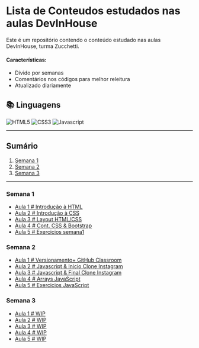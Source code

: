 # Lista de Conteudos estudados nas aulas DevInHouse

Este é um repositório contendo o conteúdo estudado nas aulas DevInHouse, turma Zucchetti.

#### Características:

- Divido por semanas
- Comentários nos códigos para melhor releitura
- Atualizado diariamente

## 📚 Linguagens

![HTML5](https://img.shields.io/badge/html5-E34F26?style=for-the-badge&logo=html5&logoColor=black)
![CSS3](https://img.shields.io/badge/css3-1572B6?style=for-the-badge&logo=css3&logoColor=black)
![Javascript](https://img.shields.io/badge/javascript-F7DF1E?style=for-the-badge&logo=javascript&logoColor=black)

---

## Sumário

1. [Semana 1](/semana1)
2. [Semana 2](/semana2)
3. [Semana 3](/semana3)

---

### Semana 1

- [Aula 1 # Introdução à HTML](/semana1/aula1/aula1.md)
- [Aula 2 # Introdução à CSS](/semana1/aula2/aula2.md)
- [Aula 3 # Layout HTML/CSS](/semana1/aula3/aula3.md)
- [Aula 4 # Cont. CSS & Bootstrap](/semana1/aula4/aula4.md)
- [Aula 5 # Exercicios semana1](/semana1/aula5/aula5.md)

### Semana 2

- [Aula 1 # Versionamento+ GitHub Classroom](/semana2/aula1/aula1.md)
- [Aula 2 # Javascript & Inicio Clone Instagram](/semana2/aula2/aula2.md)
- [Aula 3 # Javascript & Final Clone Instagram](/semana2/aula3/aula3.md)
- [Aula 4 # Arrays JavaScript](/semana2/aula4/aula4.md)
- [Aula 5 # Exercicios JavaScript](/semana2/aula5/aula5.md)

### Semana 3

- [Aula 1 # WIP](/semana3/aula1/aula1.md)
- [Aula 2 # WIP](/semana3/aula2/aula2.md)
- [Aula 3 # WIP](/semana3/aula3/aula3.md)
- [Aula 4 # WIP](/semana3/aula4/aula4.md)
- [Aula 5 # WIP](/semana3/aula5/aula5.md)
